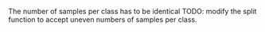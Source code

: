 The number of samples per class has to be identical
TODO: modify the split function to accept uneven numbers of samples per class.